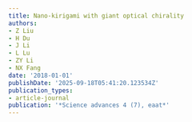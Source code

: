 ```yaml
---
title: Nano-kirigami with giant optical chirality
authors:
- Z Liu
- H Du
- J Li
- L Lu
- ZY Li
- NX Fang
date: '2018-01-01'
publishDate: '2025-09-18T05:41:20.123534Z'
publication_types:
- article-journal
publication: '*Science advances 4 (7), eaat*'
---
```

